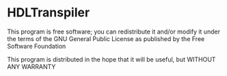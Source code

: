 # HDLTranspiler

This program is free software; you can redistribute it and/or modify
it under the terms of the GNU General Public License as published by
the Free Software Foundation

This program is distributed in the hope that it will be useful,
but WITHOUT ANY WARRANTY